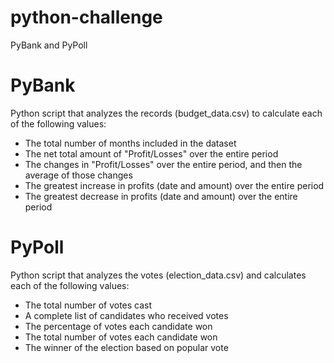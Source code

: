 # python-challenge
PyBank and PyPoll

# PyBank
Python script that analyzes the records (budget_data.csv) to calculate each of the following values:
 - The total number of months included in the dataset
 - The net total amount of "Profit/Losses" over the entire period
 - The changes in "Profit/Losses" over the entire period, and then the average of those changes
 - The greatest increase in profits (date and amount) over the entire period
 - The greatest decrease in profits (date and amount) over the entire period

# PyPoll
Python script that analyzes the votes (election_data.csv) and calculates each of the following values:
 - The total number of votes cast
 - A complete list of candidates who received votes
 - The percentage of votes each candidate won
 - The total number of votes each candidate won
 - The winner of the election based on popular vote
